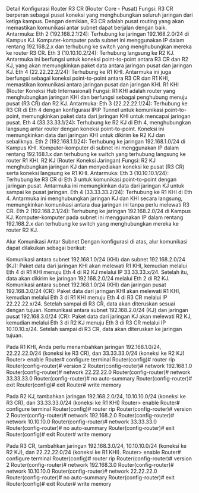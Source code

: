 Detail Konfigurasi Router
R3 CR (Router Core - Pusat)
Fungsi: R3 CR berperan sebagai pusat koneksi yang menghubungkan seluruh jaringan dari ketiga kampus. Dengan demikian, R3 CR adalah pusat routing yang akan memastikan komunikasi antar subnet dapat berjalan dengan baik.
Antarmuka:
Eth 2 (192.168.2.1/24): Terhubung ke jaringan 192.168.2.0/24 di Kampus KJ. Komputer-komputer pada subnet ini menggunakan IP dalam rentang 192.168.2.x dan terhubung ke switch yang menghubungkan mereka ke router R3 CR.
Eth 3 (10.10.10.2/24): Terhubung langsung ke R2 KJ. Antarmuka ini berfungsi untuk koneksi point-to-point antara R3 CR dan R2 KJ, yang akan memungkinkan paket data antara jaringan pusat dan jaringan KJ.
Eth 4 (22.22.22.2/24): Terhubung ke R1 KHI. Antarmuka ini juga berfungsi sebagai koneksi point-to-point antara R3 CR dan R1 KHI, memastikan komunikasi antara jaringan pusat dan jaringan KHI.
R1 KHI (Router Koneksi Hub Internasional)
Fungsi: R1 KHI adalah router yang menghubungkan jaringan KHI dan berfungsi sebagai penghubung menuju pusat (R3 CR) dan R2 KJ.
Antarmuka:
Eth 3 (22.22.22.1/24): Terhubung ke R3 CR di Eth 4 dengan konfigurasi IPIP Tunnel untuk komunikasi point-to-point, memungkinkan paket data dari jaringan KHI untuk mencapai jaringan pusat.
Eth 4 (33.33.33.1/24): Terhubung ke R2 KJ di Eth 4, menghubungkan langsung antar router dengan koneksi point-to-point. Koneksi ini memungkinkan data dari jaringan KHI untuk dikirim ke R2 KJ dan sebaliknya.
Eth 2 (192.168.1.1/24): Terhubung ke jaringan 192.168.1.0/24 di Kampus KHI. Komputer-komputer di subnet ini menggunakan IP dalam rentang 192.168.1.x dan terhubung ke switch yang terhubung langsung ke router R1 KHI.
R2 KJ (Router Koneksi Jaringan)
Fungsi: R2 KJ menghubungkan jaringan KJ dan menyediakan koneksi ke pusat (R3 CR) serta koneksi langsung ke R1 KHI.
Antarmuka:
Eth 3 (10.10.10.1/24): Terhubung ke R3 CR di Eth 3 untuk komunikasi point-to-point dengan jaringan pusat. Antarmuka ini memungkinkan data dari jaringan KJ untuk sampai ke pusat jaringan.
Eth 4 (33.33.33.2/24): Terhubung ke R1 KHI di Eth 4. Antarmuka ini menghubungkan jaringan KJ dan KHI secara langsung, memungkinkan komunikasi antara dua jaringan ini tanpa perlu melewati R3 CR.
Eth 2 (192.168.2.1/24): Terhubung ke jaringan 192.168.2.0/24 di Kampus KJ. Komputer-komputer pada subnet ini menggunakan IP dalam rentang 192.168.2.x dan terhubung ke switch yang menghubungkan mereka ke router R2 KJ.


Alur Komunikasi Antar Subnet
Dengan konfigurasi di atas, alur komunikasi dapat dilakukan sebagai berikut:

Komunikasi antara subnet 192.168.1.0/24 (KHI) dan subnet 192.168.2.0/24 (KJ):
Paket data dari jaringan KHI akan melewati R1 KHI, kemudian melalui Eth 4 di R1 KHI menuju Eth 4 di R2 KJ melalui IP 33.33.33.x/24. Setelah itu, data akan dikirim ke jaringan 192.168.2.0/24 melalui Eth 2 di R2 KJ.
Komunikasi antara subnet 192.168.1.0/24 (KHI) dan jaringan pusat 192.168.3.0/24 (CR):
Paket data dari jaringan KHI akan melewati R1 KHI, kemudian melalui Eth 3 di R1 KHI menuju Eth 4 di R3 CR melalui IP 22.22.22.x/24. Setelah sampai di R3 CR, data akan diteruskan sesuai dengan tujuan.
Komunikasi antara subnet 192.168.2.0/24 (KJ) dan jaringan pusat 192.168.3.0/24 (CR):
Paket data dari jaringan KJ akan melewati R2 KJ, kemudian melalui Eth 3 di R2 KJ menuju Eth 3 di R3 CR melalui IP 10.10.10.x/24. Setelah sampai di R3 CR, data akan diteruskan ke jaringan tujuan.

Pada R1 KHI, Anda perlu menambahkan jaringan 192.168.1.0/24, 22.22.22.0/24 (koneksi ke R3 CR), dan 33.33.33.0/24 (koneksi ke R2 KJ)
Router> enable
Router# configure terminal
Router(config)# router rip
Router(config-router)# version 2
Router(config-router)# network 192.168.1.0
Router(config-router)# network 22.22.22.0
Router(config-router)# network 33.33.33.0
Router(config-router)# no auto-summary
Router(config-router)# exit
Router(config)# exit
Router# write memory

Pada R2 KJ, tambahkan jaringan 192.168.2.0/24, 10.10.10.0/24 (koneksi ke R3 CR), dan 33.33.33.0/24 (koneksi ke R1 KHI)
Router> enable
Router# configure terminal
Router(config)# router rip
Router(config-router)# version 2
Router(config-router)# network 192.168.2.0
Router(config-router)# network 10.10.10.0
Router(config-router)# network 33.33.33.0
Router(config-router)# no auto-summary
Router(config-router)# exit
Router(config)# exit
Router# write memory

Pada R3 CR, tambahkan jaringan 192.168.3.0/24, 10.10.10.0/24 (koneksi ke R2 KJ), dan 22.22.22.0/24 (koneksi ke R1 KHI).
Router> enable
Router# configure terminal
Router(config)# router rip
Router(config-router)# version 2
Router(config-router)# network 192.168.3.0
Router(config-router)# network 10.10.10.0
Router(config-router)# network 22.22.22.0
Router(config-router)# no auto-summary
Router(config-router)# exit
Router(config)# exit
Router# write memory
